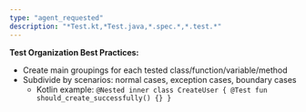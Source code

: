```yaml
---
type: "agent_requested"
description: "*Test.kt,*Test.java,*.spec.*,*.test.*"
---
```

**Test Organization Best Practices:**

- Create main groupings for each tested class/function/variable/method
- Subdivide by scenarios: normal cases, exception cases, boundary cases
  + Kotlin example: `@Nested inner class CreateUser { @Test fun should_create_successfully() {} }`
